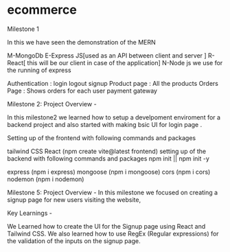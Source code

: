 # ecommerce

Milestone 1

In this we have seen the demonstration of the MERN


M-MongoDb
E-Express JS[used as an API between client and server ]
R-React[ this will be our client in case of the application]
N-Node js we use for the running of express 

Authentication : login logout signup
Product page : All the products 
Orders Page : Shows orders for each user 
payment gateway 


Milestone 2: Project Overview - 


In this milestone2 we learned how to setup a develpoment enviroment for a backend project and also started with making bsic UI for login page .



Setting up of the frontend with following commands and packages

tailwind CSS
React (npm create vite@latest frontend)
setting up of the backend with following commands and packages npm init || npm init -y

express (npm i express)
mongoose (npm i mongoose)
cors (npm i cors)
nodemon (npm i nodemon)


Milestone 5: Project Overview -
In this milestone we focused on creating a signup page for new users visiting the website,

Key Learnings -

We Learned how to create the UI for the Signup page using React and Tailwind CSS.
We also learned how to use RegEx (Regular expressions) for the validation of the inputs on the signup page.
